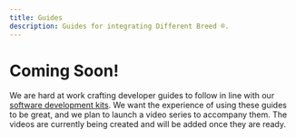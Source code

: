 ```yaml
---
title: Guides
description: Guides for integrating Different Breed ®.
---
```


# Coming Soon!

We are hard at work crafting developer guides to follow in line with our [software development kits](https://opensource.differentbreed.events/docs/development-kits/react). We want the experience of using these guides to be great, and we plan to launch a video series to accompany them. The videos are currently being created and will be added once they are ready.
